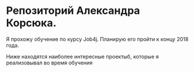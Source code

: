 # Репозиторий Александра Корсюка.

Я прохожу обучение по курсу Job4j. Планирую его пройти к концу 2018 года.

Ниже находятся наиболее интересные проектыб, которые я реализовывал во время обучения 